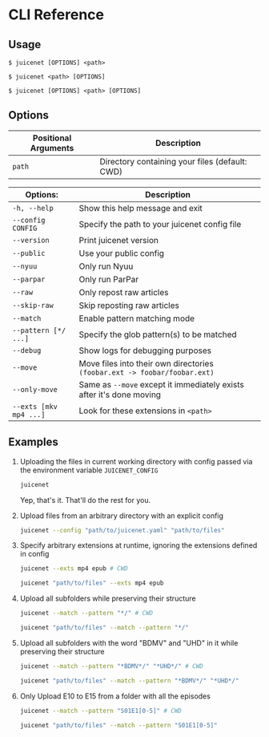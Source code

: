 # CLI Reference

## Usage

```console
$ juicenet [OPTIONS] <path>
```
```console
$ juicenet <path> [OPTIONS]
```
```console
$ juicenet [OPTIONS] <path> [OPTIONS]
```

## Options

| Positional Arguments    | Description                                                                                   |
|-------------------------|-----------------------------------------------------------------------------------------------|
| `path`                  | Directory containing your files (default: CWD)                                                |

| Options:                | Description                                                                                   |
| ----------------------- | ------------------------------------------------------                                        |
| `-h, --help`            | Show this help message and exit                                                               |
| `--config CONFIG`       | Specify the path to your juicenet config file                                                 |
| `--version`             | Print juicenet version                                                                        |
| `--public`              | Use your public config                                                                        |
| `--nyuu`                | Only run Nyuu                                                                                 |
| `--parpar`              | Only run ParPar                                                                               |
| `--raw`                 | Only repost raw articles                                                                      |
| `--skip-raw`            | Skip reposting raw articles                                                                   |
| `--match`               | Enable pattern matching mode                                                                  |
| `--pattern [*/ ...]`    | Specify the glob pattern(s) to be matched                                                     |
| `--debug`               | Show logs for debugging purposes                                                              |
| `--move`                | Move files into their own directories `(foobar.ext -> foobar/foobar.ext)`                     |
| `--only-move`           | Same as `--move` except it immediately exists after it's done moving                          |
| `--exts [mkv mp4 ...]`  | Look for these extensions in `<path>`                                                         |


## Examples

1. Uploading the files in current working directory with config passed via the environment variable `JUICENET_CONFIG`

    ``` bash
    juicenet
    ```
    Yep, that's it. That'll do the rest for you.

2. Upload files from an arbitrary directory with an explicit config

    ``` bash
    juicenet --config "path/to/juicenet.yaml" "path/to/files"
    ```

3. Specify arbitrary extensions at runtime, ignoring the extensions defined in config

    ``` bash
    juicenet --exts mp4 epub # CWD
    ```
    
    ``` bash
    juicenet "path/to/files" --exts mp4 epub
    ```

4. Upload all subfolders while preserving their structure

    ``` bash
    juicenet --match --pattern "*/" # CWD
    ```

    ``` bash
    juicenet "path/to/files" --match --pattern "*/"
    ```

5. Upload all subfolders with the word "BDMV" and "UHD" in it while preserving their structure

    ``` bash
    juicenet --match --pattern "*BDMV*/" "*UHD*/" # CWD
    ```

    ``` bash
    juicenet "path/to/files" --match --pattern "*BDMV*/" "*UHD*/"
    ```

6. Only Upload E10 to E15 from a folder with all the episodes

    ``` bash
    juicenet --match --pattern "S01E1[0-5]" # CWD
    ```

    ``` bash
    juicenet "path/to/files" --match --pattern "S01E1[0-5]"
    ```
